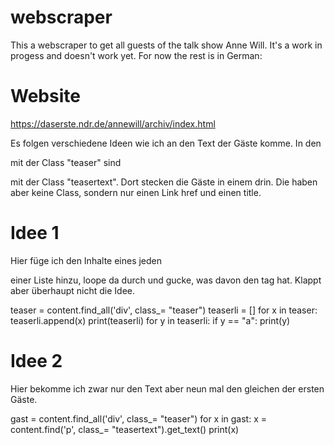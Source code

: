 # webscraper
This a webscraper to get all guests of the talk show Anne Will. It's a work in progess and doesn't work yet. For now the rest is in German:

# Website
https://daserste.ndr.de/annewill/archiv/index.html

Es folgen verschiedene Ideen wie ich an den Text der Gäste komme. In den <div> mit der Class "teaser" sind <p> mit der Class "teasertext". Dort stecken die Gäste in einem <a> drin. Die <a> haben aber keine Class, sondern nur einen Link href und einen title.

# Idee 1
Hier füge ich den Inhalte eines jeden <div class="teaser"> einer Liste hinzu, 
loope da durch und gucke, was davon den <a> tag hat. Klappt aber überhaupt nicht die Idee. 

teaser = content.find_all('div', class_= "teaser") 
teaserli = []
for x in teaser:
	teaserli.append(x)
	print(teaserli)
for y in teaserli:
	if y == "a":
		print(y)

# Idee 2
Hier bekomme ich zwar nur den Text aber neun mal den gleichen der ersten Gäste.

gast = content.find_all('div', class_= "teaser")
for x in gast: 
	x = content.find('p', class_= "teasertext").get_text()
	print(x)
